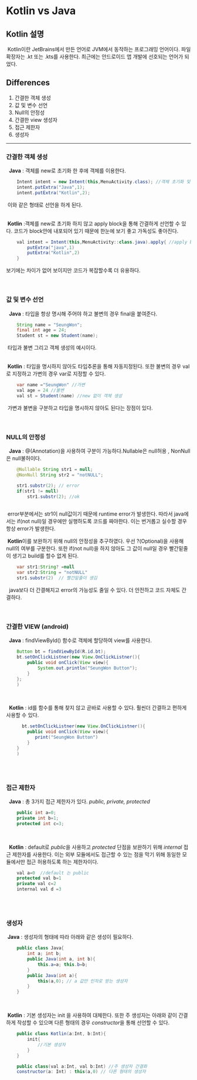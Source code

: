 # Kotlin vs Java
## Kotlin 설명
&nbsp;Kotlin이란 JetBrains에서 만든 언어로 JVM에서 동작하는 프로그래밍 언어이다. 파일 확장자는 .kt 또는 .kts를 사용한다.
최근에는 안드로이드 앱 개발에 선호되는 언어가 되었다.
## Differences
1. 간결한 객체 생성
2. 값 및 변수 선언
3. Null의 안정성
4. 간결한 view 생성자
5. 접근 제한자
6. 생성자

--------------------------------------------------------------


### 간결한 객체 생성
&nbsp; **Java** : 객체를 new로 초기화 한 후에 객체를 이용한다.

```java
    Intent intent = new Intent(this,MenuActivity.class); //객체 초기화 및 생성
    intent.putExtra("Java",1);
    intent.putExtra("Kotlin",2);
```
&nbsp;이와 같은 형태로 선언을 하게 된다.  
</br>

&nbsp;**Kotlin** :객체를 new로 초기화 하지 않고 apply block을 통해 간결하게 선언할 수 있다. 코드가 block안에 내포되어 있기 때문에 한눈에 보기 좋고 가독성도 좋아진다.
```java
    val intent = Intent(this,MenuActivity::class.java).apply{ //apply block
        putExtra("java",1)
        putExtra("Kotlin",2)
    }
```
보기에는 차이가 없어 보이지만 코드가 복잡할수록 더 유용하다.  
</br></br>



### 값 및 변수 선언
&nbsp; **Java** :  타입을 항상 명시해 주어야 하고 불변의 경우 final을 붙여준다.
```java
    String name = "SeungWon";
    final int age = 24;
    Student st = new Student(name);
```
&nbsp;타입과 불변 그리고 객체 생성의 예시이다.  
</br>

&nbsp;**Kotlin** : 타입을 명시하지 않아도 타입추론을 통해 자동지정된다. 또한 불변의 경우 val로 지정하고 가변의 경우 var로 지정할 수 있다.
```java
    var name ="SeungWon" //가변
    val age = 24 //불변
    val st = Student(name) //new 없이 객체 생성
```

&nbsp;가변과 불변을 구분하고 타입을 명시하지 않아도 된다는 장점이 있다.  
</br></br>



### NULL의 안정성
&nbsp; **Java** :  @(Annotation)을 사용하여 구분이 가능하다.Nullable은 null허용 , NonNull은 null불허이다.
```java
    @Nullable String str1 = null;
    @NonNull String str2 = "notNULL";

    str1.substr(2); // error
    if(str1 != null)
        str1.substr(2); //ok
    
```
&nbsp;error부분에서는 str1이 null값이기 때문에 runtime error가 발생한다. 따라서 java에서는  if(not null)일 경우에만 실행하도록 코드를 짜야한다. 이는 번거롭고 실수할 경우 항상 error가 발생한다.  


&nbsp;**Kotlin**이를 보완하기 위해 null의 안정성을 추구하였다. 우선 ?(Optional)을 사용해 null의 여부를 구분한다. 또한 if(not null)을 하지 않아도 그 값이 null일 경우 빨간밑줄이 생기고 build를 할수 없게 된다.
```java
    var str1:String? =null
    var str2:String = "notNULL"
    str1.substr(2)  // 빨간밑줄이 생김
```
&nbsp; java보다 더 간결해지고 error의 가능성도 줄일 수 있다. 더 안전하고 코드 자체도 간결하다.  
</br></br>

### 간결한 VIEW (android)
&nbsp; **Java** : findViewById() 함수로 객체에 할당하여 view를 사용한다. 
```java
    Button bt = findViewById(R.id.bt);
    bt.setOnClickListner(new View.OnClickListner(){
        public void onClick(View view){
            System.out.println("SeungWon Button");
        }
    };
    )
```
</br>

&nbsp; **Kotlin** : id를 함수를 통해 찾지 않고 곧바로 사용할 수 있다. 훨씬더 간결하고 편하게 사용할 수 있다.
```java
      bt.setOnClickListner(new View.OnClickListner(){
        public void onClick(View view){
           print("SeungWon Button")
        }
    }
    )
```
</br>
</br>


### 접근 제한자
&nbsp; **Java** : 총 3가지 접근 제한자가 있다. *public, private, protected*
```java
    public int a=0;
    private int b=1;
    protected int c=3;
```
</br>

&nbsp; **Kotlin** : default로 *public*을 사용하고 *protected* 단점을 보완하기 위해 *internal* 접근 제한자를 사용한다. 이는 외부 모듈에서도 접근할 수 있는 점을 막기 위해 동일한 모듈에서만 접근 허용하도록 하는 제한자이다.
```java
    val a=0  //default 는 public
    protected val b=1
    private val c=2
    internal val d =3
```
</br>
</br>

### 생성자
&nbsp;**Java** : 생성자의 형태에 따라 아래와 같은 생성이 필요하다.
``` java
    public class Java{
        int a; int b;
        public Java(int a, int b){
            this.a=a; this.b=b;
        }
        public Java(int a){
            this(a,0); // a 값만 인자로 받는 생성자
        }
    }

```
</br>

&nbsp;**Kotlin** : 기본 생성자는 init 을 사용하여 대체한다. 또한 주 생성자는 아래와 같이 간결하게 작성할 수 있으며 다른 형태의 경우 *constructor*을 통해 선언할 수 있다.
```java
    public class Kotlin(a:Int, b:Int){
        init{
            //기본 생성자          
        }
    }
```
```java
    public class(val a:Int, val b:Int) //주 생성자 간결화
    constructor(a: Int) : this(a,0) // 다른 형태의 생성자
```